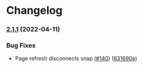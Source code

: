 # Changelog

### [2.1.1](https://github.com/ChainSafe/filsnap/compare/filsnap-adapter-v2.1.0...filsnap-adapter-v2.1.1) (2022-04-11)


### Bug Fixes

* Page refresh disconnects snap ([#140](https://github.com/ChainSafe/filsnap/issues/140)) ([631690e](https://github.com/ChainSafe/filsnap/commit/631690e4b4cec8441275d035d4905d532cb65256))
